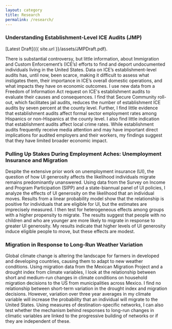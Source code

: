 ```yaml
---
layout: category
title: Research
permalink: /research/
---
```


### Understanding Establishment-Level ICE Audits (JMP)

[Latest Draft]({{ site.url }}/assets/JMPDraft.pdf).

There is substantial controversy, but little information, about Immigration and Custom Enforcement’s (ICE’s) efforts to find and deport undocumented individuals living in the United States. Data on ICE’s establishment-level audits has, until now, been scarce, making it difficult to assess what instigates them, their importance in ICE’s overall domestic operations, and what impacts they have on economic outcomes. I use new data from a Freedom of Information Act request on ICE's establishment audits to evaluate their causes and consequences. I find that Secure Community roll-out, which facilitates jail audits, reduces the number of establishment ICE audits by seven percent at the county level. Further, I find little evidence that establishment audits affect formal sector employment rates among Hispanics or non-Hispanics at the county level. I also find little indication that establishment audits affect local crime rates. While establishment audits frequently receive media attention and may have important direct implications for audited employers and their workers, my findings suggest that they have limited broader economic impact.

### Pulling Up Stakes During Employment Aches: Unemployment Insurance and Migration

Despite the extensive prior work on unemployment insurance (UI), the question of how UI generosity affects the likelihood individuals migrate remains predominantly unanswered. Using data from the Survey on Income and Program Participation (SIPP) and a state-biannual panel of UI policies, I analyze the effects of UI generosity on the likelihood that an individual moves. Results from a linear probability model show that the relationship is positive for individuals that are eligible for UI, but the estimates are imprecisely measured. I then test for heterogeneous effects among groups with a higher propensity to migrate. The results suggest that people with no children and who are younger are more likely to migrate in response to greater UI generosity. My results indicate that higher levels of UI generosity induce eligible people to move, but these effects are modest.

### Migration in Response to Long-Run Weather Variation

Global climate change is altering the landscape for farmers in developed and developing countries, causing them to adapt to new weather conditions. Using migration data from the Mexican Migration Project and a drought index from climate variables, I look at the relationship between short and medium-run changes in climate conditions on household migration decisions to the US from municipalities across Mexico. I find no relationship between short-term variation in the drought index and migration decisions. However, variation over three year averages in my climate variable will increase the probability that an individual will migrate to the United States. Using measures of destination-specific networks, I can also test whether the mechanism behind responses to long-run changes in climatic variables are linked to the progressive building of networks or if they are independent of these.
